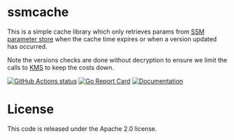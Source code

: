 # ssmcache

This is a simple cache library which only retrieves params from [SSM parameter store](https://docs.aws.amazon.com/systems-manager/latest/userguide/systems-manager-parameter-store.html) when the cache time expires or when a version updated has occurred.

Note the versions checks are done without decryption to ensure we limit the calls to [KMS](https://aws.amazon.com/kms/) to keep the costs down.

[![GitHub Actions status](https://github.com/wolfeidau/ssmcache/workflows/Go/badge.svg?branch=master)](https://github.com/wolfeidau/ssmcache/actions?query=workflow%3AGo)
[![Go Report Card](https://goreportcard.com/badge/github.com/wolfeidau/ssmcache)](https://goreportcard.com/report/github.com/wolfeidau/ssmcache)
[![Documentation](https://godoc.org/github.com/wolfeidau/ssmcache?status.svg)](https://godoc.org/github.com/wolfeidau/ssmcache)

# License

This code is released under the Apache 2.0 license.